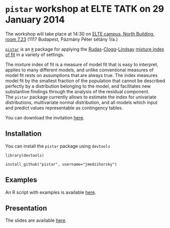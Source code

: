# `pistar` workshop at ELTE TATK on 29 January 2014

The workshop will take place at 14:30 on
[ELTE campus, North Building, room 7.23](http://goo.gl/maps/5u2L8)
(1117 Budapest,	Pázmány Péter sétány 1/a.)

[`pistar`](https://github.com/jmedzihorsky/pistar) is an
[`R`](https://www.r-project.org) 
package for applying the
[Rudas](http://statisztika.tatk.elte.hu/tanszeki_honlap/Rudas_Tamas.htm)-[Clogg](http://www.nytimes.com/1995/05/10/obituaries/clifford-c-clogg-45-authority-on-demographics.html)-[Lindsay](http://stat.psu.edu/people/bgl)
 [mixture index of fit](http://www.jstor.org/stable/10.2307/2346187)
 in a variety of settings.


The mixture index of fit is a measure of model fit that is easy to interpret,
applies to many different models, and unlike conventional measures of model
fit rests on assumptions that are always true.
The index measures model fit by the smallest fraction of the population that
cannot be described perfectly by a distribution belonging to the model, and
facilitates new substantive findings through the analysis of the residual
component.  
The `pistar` package currently allows to estimate the index for 
univariate distributions, multivariate normal distribution, and all models
which input and predict values representable as contingency tables. 


You can download the invitation [here](pistar_invitation.pdf).	


## Installation

You can install the `pistar` package using `devtools` 

`library(devtools)`

`install_github("pistar", username="jmedzihorsky")`


## Examples

An R script with examples is available [here](pistar_intro.R).


## Presentation

The slides are available [here](eltepi.pdf).

	
